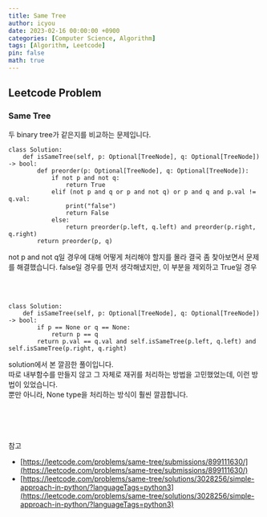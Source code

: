 ```yaml
---
title: Same Tree
author: icyou
date: 2023-02-16 00:00:00 +0900
categories: [Computer Science, Algorithm]
tags: [Algorithm, Leetcode]
pin: false
math: true
---
```


## Leetcode Problem

### Same Tree
두 binary tree가 같은지를 비교하는 문제입니다.  

```
class Solution:
    def isSameTree(self, p: Optional[TreeNode], q: Optional[TreeNode]) -> bool:
        def preorder(p: Optional[TreeNode], q: Optional[TreeNode]):
            if not p and not q:
                return True
            elif (not p and q or p and not q) or p and q and p.val != q.val:
                print("false")
                return False
            else:
                return preorder(p.left, q.left) and preorder(p.right, q.right)
        return preorder(p, q)

```
not p and not q일 경우에 대해 어떻게 처리해야 할지를 몰라 결국 좀 찾아보면서 문제를 해결했습니다. false일 경우를 먼저 생각해냈지만, 이 부분을 제외하고 True일 경우

<br/><br/>
```
class Solution:
    def isSameTree(self, p: Optional[TreeNode], q: Optional[TreeNode]) -> bool:
        if p == None or q == None:
            return p == q
        return p.val == q.val and self.isSameTree(p.left, q.left) and self.isSameTree(p.right, q.right)
```
solution에서 본 깔끔한 풀이입니다.  
따로 내부함수를 만들지 않고 그 자체로 재귀를 처리하는 방법을 고민했었는데, 이런 방법이 있었습니다.  
뿐만 아니라, None type을 처리하는 방식이 훨씬 깔끔합니다.



<br/><br/><br/><br/>
참고 
- [https://leetcode.com/problems/same-tree/submissions/899111630/](https://leetcode.com/problems/same-tree/submissions/899111630/)
- [https://leetcode.com/problems/same-tree/solutions/3028256/simple-approach-in-python/?languageTags=python3](https://leetcode.com/problems/same-tree/solutions/3028256/simple-approach-in-python/?languageTags=python3)